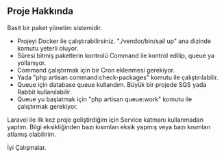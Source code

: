 

## Proje Hakkında

Basit bir paket yönetim sistemidir.

- Projeyi Docker ile çalıştırabilirsiniz. "./vendor/bin/sail up" ana dizinde komutu yeterli oluyor.
- Süresi bitmiş paketlerin kontrolü Command ile kontrol edilip,  queue ya yollanıyor.
- Command çalıştırmak için bir Cron eklenmesi gerekiyor.
- Yada "php artisan command:check-packages" komutu ile çalıştırılabilir.
- Queue için database queue kullandım. Büyük bir projede SQS yada Rabbit kullanılabilir.
- Queue yu başlatmak için "php artisan queue:work" komutu ile çalıştırmak gerekiyor.


Laravel ile ilk kez proje geliştirdiğim için Service katmanı kullanmadan yaptım. 
Bilgi eksikliğinden bazı kısımları eksik yapmış veya bazı kısımları atlamış olabilirim.

İyi Çalışmalar.

